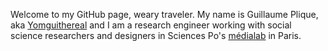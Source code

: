 Welcome to my GitHub page, weary traveler. My name is Guillaume Plique, aka [Yomguithereal](https://github.com/Yomguithereal) and I am a research engineer working with social science researchers and designers in Sciences Po's [médialab](https://medialab.sciencespo.fr/) in Paris.
